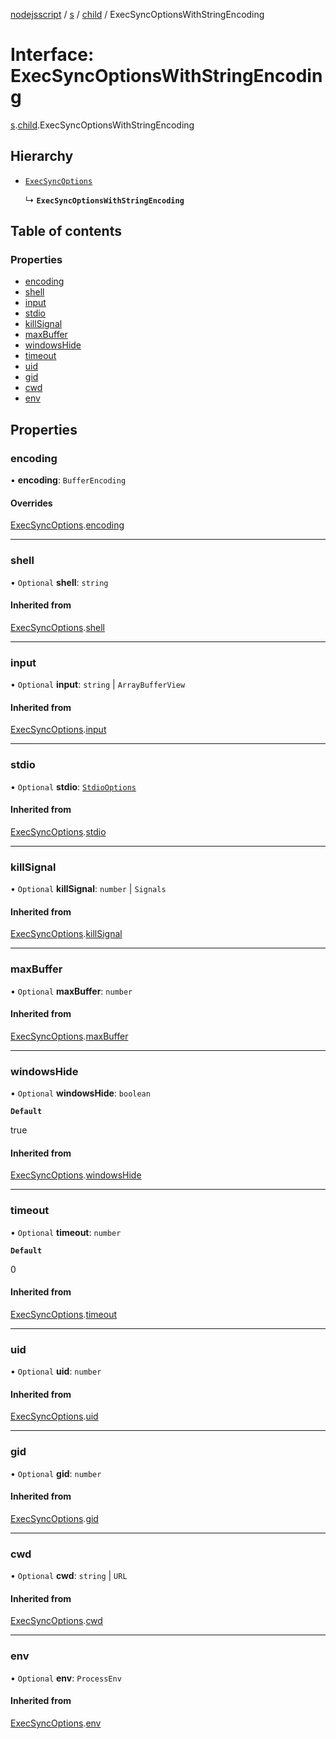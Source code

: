 [nodejsscript](../README.md) / [s](../modules/s.md) / [child](../modules/s.child.md) / ExecSyncOptionsWithStringEncoding

# Interface: ExecSyncOptionsWithStringEncoding

[s](../modules/s.md).[child](../modules/s.child.md).ExecSyncOptionsWithStringEncoding

## Hierarchy

- [`ExecSyncOptions`](s.child.ExecSyncOptions.md)

  ↳ **`ExecSyncOptionsWithStringEncoding`**

## Table of contents

### Properties

- [encoding](s.child.ExecSyncOptionsWithStringEncoding.md#encoding)
- [shell](s.child.ExecSyncOptionsWithStringEncoding.md#shell)
- [input](s.child.ExecSyncOptionsWithStringEncoding.md#input)
- [stdio](s.child.ExecSyncOptionsWithStringEncoding.md#stdio)
- [killSignal](s.child.ExecSyncOptionsWithStringEncoding.md#killsignal)
- [maxBuffer](s.child.ExecSyncOptionsWithStringEncoding.md#maxbuffer)
- [windowsHide](s.child.ExecSyncOptionsWithStringEncoding.md#windowshide)
- [timeout](s.child.ExecSyncOptionsWithStringEncoding.md#timeout)
- [uid](s.child.ExecSyncOptionsWithStringEncoding.md#uid)
- [gid](s.child.ExecSyncOptionsWithStringEncoding.md#gid)
- [cwd](s.child.ExecSyncOptionsWithStringEncoding.md#cwd)
- [env](s.child.ExecSyncOptionsWithStringEncoding.md#env)

## Properties

### encoding

• **encoding**: `BufferEncoding`

#### Overrides

[ExecSyncOptions](s.child.ExecSyncOptions.md).[encoding](s.child.ExecSyncOptions.md#encoding)

___

### shell

• `Optional` **shell**: `string`

#### Inherited from

[ExecSyncOptions](s.child.ExecSyncOptions.md).[shell](s.child.ExecSyncOptions.md#shell)

___

### input

• `Optional` **input**: `string` \| `ArrayBufferView`

#### Inherited from

[ExecSyncOptions](s.child.ExecSyncOptions.md).[input](s.child.ExecSyncOptions.md#input)

___

### stdio

• `Optional` **stdio**: [`StdioOptions`](../modules/s.child.md#stdiooptions)

#### Inherited from

[ExecSyncOptions](s.child.ExecSyncOptions.md).[stdio](s.child.ExecSyncOptions.md#stdio)

___

### killSignal

• `Optional` **killSignal**: `number` \| `Signals`

#### Inherited from

[ExecSyncOptions](s.child.ExecSyncOptions.md).[killSignal](s.child.ExecSyncOptions.md#killsignal)

___

### maxBuffer

• `Optional` **maxBuffer**: `number`

#### Inherited from

[ExecSyncOptions](s.child.ExecSyncOptions.md).[maxBuffer](s.child.ExecSyncOptions.md#maxbuffer)

___

### windowsHide

• `Optional` **windowsHide**: `boolean`

**`Default`**

true

#### Inherited from

[ExecSyncOptions](s.child.ExecSyncOptions.md).[windowsHide](s.child.ExecSyncOptions.md#windowshide)

___

### timeout

• `Optional` **timeout**: `number`

**`Default`**

0

#### Inherited from

[ExecSyncOptions](s.child.ExecSyncOptions.md).[timeout](s.child.ExecSyncOptions.md#timeout)

___

### uid

• `Optional` **uid**: `number`

#### Inherited from

[ExecSyncOptions](s.child.ExecSyncOptions.md).[uid](s.child.ExecSyncOptions.md#uid)

___

### gid

• `Optional` **gid**: `number`

#### Inherited from

[ExecSyncOptions](s.child.ExecSyncOptions.md).[gid](s.child.ExecSyncOptions.md#gid)

___

### cwd

• `Optional` **cwd**: `string` \| `URL`

#### Inherited from

[ExecSyncOptions](s.child.ExecSyncOptions.md).[cwd](s.child.ExecSyncOptions.md#cwd)

___

### env

• `Optional` **env**: `ProcessEnv`

#### Inherited from

[ExecSyncOptions](s.child.ExecSyncOptions.md).[env](s.child.ExecSyncOptions.md#env)
